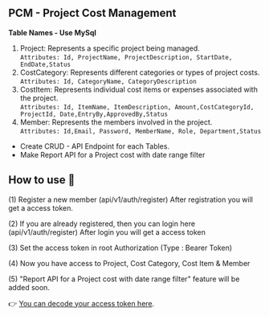 ## PCM - Project Cost Management

**Table Names - Use MySql**
1. Project: Represents a specific project being managed.<br>
	```Attributes: Id, ProjectName, ProjectDescription, StartDate, EndDate,Status```
2. CostCategory: Represents different categories or types of project costs.<br>
	```Attributes: Id, CategoryName, CategoryDescription```
3. CostItem: Represents individual cost items or expenses associated with the project.<br>```Attributes: Id, ItemName, ItemDescription, Amount,CostCategoryId, ProjectId,
	Date,EntryBy,ApprovedBy,Status```
4. Member: Represents the members involved in the project.<br>```Attributes: Id,Email, Password, MemberName, Role, Department,Status```

- Create CRUD - API Endpoint for each Tables.
- Make Report API for a Project cost with date range filter

## How to use 🤔

(1) Register a new member (api/v1/auth/register)
	After registration you will get a access token.

(2) If you are already registered, then you can login here (api/v1/auth/register)
    After login  you will get a access token


(3) Set the access token in root Authorization (Type : Bearer Token)

(4) Now you have access to Project, Cost Category, Cost Item & Member

(5) "Report API for a Project cost with date range filter" feature will be added soon.


👉 [You can decode your access token here](https://jwt.io/).
